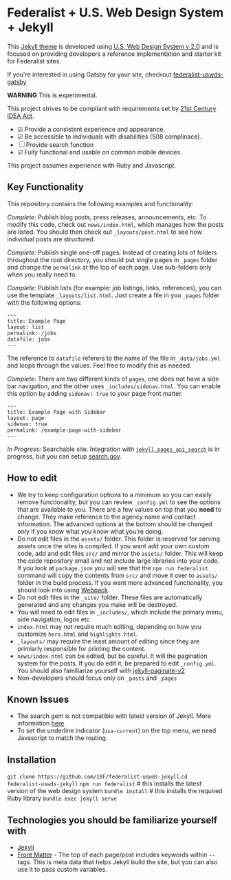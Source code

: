 # Federalist + U.S. Web Design System + Jekyll

This [Jekyll theme](https://jekyllrb.com/docs/themes/) is developed using  [U.S. Web Design System v 2.0](https://v2.designsystem.digital.gov) and is focused on providing developers a reference implementation and starter kit for Federalist sites.

If you're interested in using Gatsby for your site, checkout [federalist-uswds-gatsby](https://github.com/18F/federalist-uswds-gatsby)


**WARNING** This is experimental.

This project strives to be compliant with requirements set by [21st Century IDEA Act](https://www.nextgov.com/it-modernization/2018/12/congress-votes-better-government-websites-digital-services/153478/). 

- &#9745; Provide a consistent experience and appearance.
- &#9745; Be accessible to individuals with disabilities (508 complinace).
- &#9744; Provide search function 
- &#9745; Fully functional and usable on common mobile devices.


This project assumes experience with Ruby and Javascript.

## Key Functionality
This repository contains the following examples and functionality:
 
*Complete:*  Publish blog posts, press releases, announcements, etc. To modify this code, check out `news/index.html`, which manages how the posts are listed. You should then check out `_layouts/post.html` to see how individual posts are structured.

*Complete:*  Publish single one-off pages. Instead of creating lots of folders throughout the root directory, you should put single pages in `_pages` folder and change the `permalink` at the top of each page. Use sub-folders only when you really need to.

*Complete:*  Publish lists (for example: job listings, links, references), you can use the template `_layouts/list.html`. Just create a file in you `_pages` folder with the following options:

```
---
title: Example Page
layout: list
permalink: /jobs
datafile: jobs
---
```

The reference to `datafile` referers to the name of the file in `_data/jobs.yml` and loops through the values. Feel free to modify this as needed.

*Complete:*  There are two different kinds of `pages`, one does not have a side bar navigation, and the other uses `_includes/sidenav.html`. You can enable this option by adding `sidenav: true` to your page front matter.

```
---
title: Example Page with Sidebar
layout: page
sidenav: true
permalink: /example-page-with-sidebar
---
```


*In Progress:* Searchable site. Integration with [`jekyll_pages_api_search`](https://github.com/18F/jekyll_pages_api_search) is in progress, but you can setup [search.gov](https://search.gov).



## How to edit
- We try to keep configuration options to a minimum so you can easily remove functionality, but you can review `_config.yml` to see the options that are available to you. There are a few values on top that you **need** to change. They make reference to the agency name and contact information. The advanced options at the bottom should be changed only if you know what you know what you're doing.
- Do not edit files in the `assets/` folder. This folder is reserved for serving assets once the sites is compiled. If you want add your own custom code, add and edit files `src/` and mirror the `assets/` folder. This will keep the code repository small and not include large libraries into your code. If you look at `package.json` you will see that the `npm run federalist` command will copy the contents from `src/` and move it over to `assets/` folder in the build process. If you want more advanced functionality, you should look into using [Webpack](https://webpack.js.org/concepts/configuration/).
- Do not edit files in the `_site/` folder. These files are automatically generated and any changes you make will be destroyed.
- You will need to edit files in `_includes/`, which include the primary menu, side navigation, logos etc
- `index.html` may not require much editing, depending on how you customize `hero.html` and `highlights.html`.
- `_layouts/` may require the least amount of editing since they are primiarly responsible for printing the content.
- `news/index.html` can be edited, but be careful. It will the pagination system for the posts. If you do edit it, be prepared to edit `_config.yml`. You should also familiarize yourself with [jekyll-paginate-v2](https://github.com/sverrirs/jekyll-paginate-v2)
- Non-developers should focus only on `_posts` and `_pages`

## Known Issues
- The search gem is not compatible with latest version of Jekyll. More information [here](https://github.com/18F/jekyll_pages_api_search/pull/41)
- To set the underline indicator (`usa-current`) on the top menu, we need Javascript to match the routing. 

## Installation
`git clone https://github.com/18F/federalist-uswds-jekyll`
`cd federalist-uswds-jekyll`
`npm run federalist`        # this installs the latest version of the web design system
`bundle install`            # this installs the required Ruby library
`bundle exec jekyll serve`


## Technologies you should be familiarize yourself with

- [Jekyll](https://jekyllrb.com/docs/assets/)
- [Front Matter](https://jekyllrb.com/docs/frontmatter) - The top of each page/post includes keywords within `--` tags. This is meta data that helps Jekyll build the site, but you can also use it to pass custom variables.
